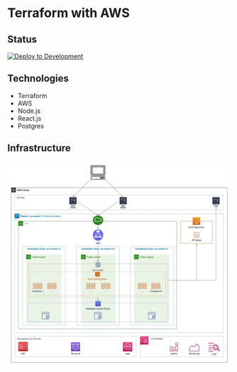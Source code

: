 # Terraform with AWS

## Status

[![Deploy to Development](https://github.com/zeroabsolute/Terraform-AWS-ECS/actions/workflows/deploy.development.yml/badge.svg?branch=dev)](https://github.com/zeroabsolute/Terraform-AWS-ECS/actions/workflows/deploy.development.yml)

## Technologies

- Terraform
- AWS
- Node.js
- React.js
- Postgres

## Infrastructure

![Infrastructure](notes/AWS.jpg)
